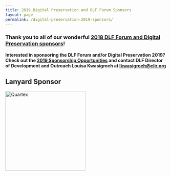 ```yaml
---
title: 2019 Digital Preservation and DLF Forum Sponsors
layout: page
permalink: /digital-preservation-2019-sponsors/
---
```


### **Thank you to all of our wonderful [2018 DLF Forum and Digital Preservation sponsors](https://ndsa.org/digital-preservation-2018-sponsors/)!**


**Interested in sponsoring the DLF Forum and/or Digital Preservation 2019? Check out the [2019 Sponsorship Opportunities](https://forum2019.diglib.org/sponsorship-opportunities/) and contact DLF Director of Development and Outreach Louisa Kwasigroch at [lkwasigroch@clir.org](mailto:lkwasigroch@clir.org)**


## **Lanyard Sponsor**

[<img alt="Quartex" width="250" src='{{ "/images/sponsors/Quartex_pos_rgb - transparent 1000px w.png"}}'>](https://www.quartexcollections.com/)
